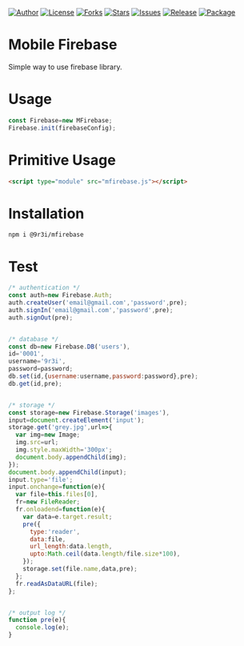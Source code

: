 
[![Author](https://img.shields.io/badge/author-9r3i-lightgrey.svg)](https://github.com/9r3i)
[![License](https://img.shields.io/github/license/9r3i/mfirebase.svg)](https://github.com/9r3i/mfirebase/blob/master/license.txt)
[![Forks](https://img.shields.io/github/forks/9r3i/mfirebase.svg)](https://github.com/9r3i/mfirebase/network)
[![Stars](https://img.shields.io/github/stars/9r3i/mfirebase.svg)](https://github.com/9r3i/mfirebase/stargazers)
[![Issues](https://img.shields.io/github/issues/9r3i/mfirebase.svg)](https://github.com/9r3i/mfirebase/issues)
[![Release](https://img.shields.io/github/release/9r3i/mfirebase.svg)](https://github.com/9r3i/mfirebase/releases)
[![Package](https://img.shields.io/npm/v/@9r3i/mfirebase.svg?label=npm)](https://www.npmjs.com/package/@9r3i/mfirebase)


# Mobile Firebase
Simple way to use firebase library.


# Usage
```js
const Firebase=new MFirebase;
Firebase.init(firebaseConfig);
```


# Primitive Usage
```html
<script type="module" src="mfirebase.js"></script>
```


# Installation
```
npm i @9r3i/mfirebase
```


# Test
```js
/* authentication */
const auth=new Firebase.Auth;
auth.createUser('email@gmail.com','password',pre);
auth.signIn('email@gmail.com','password',pre);
auth.signOut(pre);


/* database */
const db=new Firebase.DB('users'),
id='0001',
username='9r3i',
password=password;
db.set(id,{username:username,password:password},pre);
db.get(id,pre);


/* storage */
const storage=new Firebase.Storage('images'),
input=document.createElement('input');
storage.get('grey.jpg',url=>{
  var img=new Image;
  img.src=url;
  img.style.maxWidth='300px';
  document.body.appendChild(img);
});
document.body.appendChild(input);
input.type='file';
input.onchange=function(e){
  var file=this.files[0],
  fr=new FileReader;
  fr.onloadend=function(e){
    var data=e.target.result;
    pre({
      type:'reader',
      data:file,
      url_length:data.length,
      upto:Math.ceil(data.length/file.size*100),
    });
    storage.set(file.name,data,pre);
  };
  fr.readAsDataURL(file);
};


/* output log */
function pre(e){
  console.log(e);
}
```


